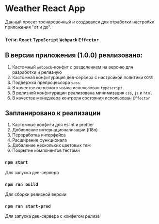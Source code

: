 # Weather React App 
Данный проект тренировочный и создавался для отработки настройки приложения "от и до".
### Теги: `React` `TypeScript` `Webpack` `Effector`

## В версии приложения (1.0.0) реализовано:

1) Кастомный `webpack`-конфиг с разделением на версию для разработки и релизную
2) Кастомная конфигурация дев-сервера с настройкой политики `CORS`
3) Поддержка препроцессора `sass`
4) В качестве основного языка использован `typescript`
5) В релизной конфигурации реализована минимизация `css`, `js` и `html`
6) В качестве менеджера контроля состояния использован `Effector`


## Запланировано к реализации

1) Кастомные конфиги для eslint и prettier
2) Добавление интернационализации (i18n)
3) Переработка интерфейса
4) Расширение функционала
5) Добаление нескольких цветовых тем
6) Покрытие компонентов тестами


### `npm start`

Для запуска дев-сервера

### `npm run build`

Для сборки релизной версии

### `npm run start-prod`

Для запуска дев-сервера c конфигом релиза



